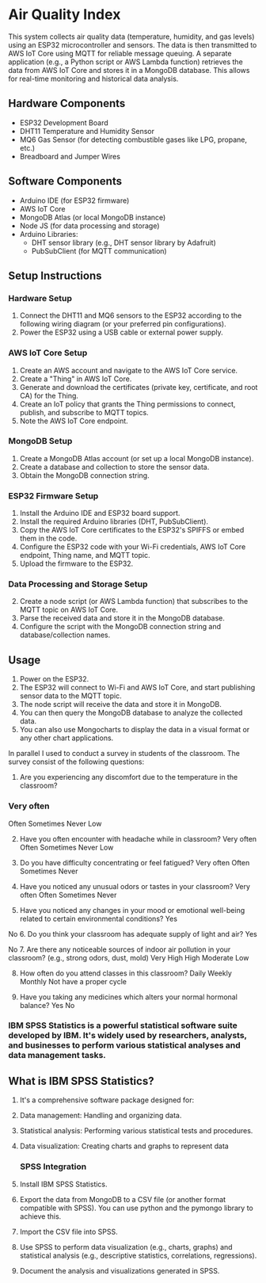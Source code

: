 # Air Quality Index

This system collects air quality data (temperature, humidity, and gas levels) using an ESP32 microcontroller and sensors. The data is then transmitted to AWS IoT Core using MQTT for reliable message queuing. A separate application (e.g., a Python script or AWS Lambda function) retrieves the data from AWS IoT Core and stores it in a MongoDB database. This allows for real-time monitoring and historical data analysis.

## Hardware Components

-   ESP32 Development Board
-   DHT11 Temperature and Humidity Sensor
-   MQ6 Gas Sensor (for detecting combustible gases like LPG, propane, etc.)
-   Breadboard and Jumper Wires

## Software Components

-   Arduino IDE (for ESP32 firmware)
-   AWS IoT Core
-   MongoDB Atlas (or local MongoDB instance)
-   Node JS (for data processing and storage)
-   Arduino Libraries:
    -   DHT sensor library (e.g., DHT sensor library by Adafruit)
    -   PubSubClient (for MQTT communication)

## Setup Instructions

### Hardware Setup

1.  Connect the DHT11 and MQ6 sensors to the ESP32 according to the following wiring diagram (or your preferred pin configurations).
2.  Power the ESP32 using a USB cable or external power supply.


### AWS IoT Core Setup

1.  Create an AWS account and navigate to the AWS IoT Core service.
2.  Create a "Thing" in AWS IoT Core.
3.  Generate and download the certificates (private key, certificate, and root CA) for the Thing.
4.  Create an IoT policy that grants the Thing permissions to connect, publish, and subscribe to MQTT topics.
5.  Note the AWS IoT Core endpoint.

### MongoDB Setup

1.  Create a MongoDB Atlas account (or set up a local MongoDB instance).
2.  Create a database and collection to store the sensor data.
3.  Obtain the MongoDB connection string.

### ESP32 Firmware Setup

1.  Install the Arduino IDE and ESP32 board support.
2.  Install the required Arduino libraries (DHT, PubSubClient).
3.  Copy the AWS IoT Core certificates to the ESP32's SPIFFS or embed them in the code.
4.  Configure the ESP32 code with your Wi-Fi credentials, AWS IoT Core endpoint, Thing name, and MQTT topic.
5.  Upload the firmware to the ESP32.

### Data Processing and Storage Setup

2.  Create a node script (or AWS Lambda function) that subscribes to the MQTT topic on AWS IoT Core.
3.  Parse the received data and store it in the MongoDB database.
4.  Configure the script with the MongoDB connection string and database/collection names.

## Usage

1.  Power on the ESP32.
2.  The ESP32 will connect to Wi-Fi and AWS IoT Core, and start publishing sensor data to the MQTT topic.
3.  The node script will receive the data and store it in MongoDB.
4.  You can then query the MongoDB database to analyze the collected data.
5. You can also use Mongocharts to display the data in a visual format or any other chart applications.

In parallel I used to conduct a survey in students of the classroom. The survey consist of the following questions:

1. Are you experiencing any discomfort due to the temperature in the classroom?
 ### Very often
 Often
 Sometimes
 Never
 Low

2. Have you often encounter with headache while in classroom?
 Very often
 Often
 Sometimes
 Never
 Low

3. Do you have difficulty concentrating or feel fatigued?
 Very often
 Often
 Sometimes
 Never

4. Have you noticed any unusual odors or tastes in your classroom?
 Very often
 Often
 Sometimes
 Never

5. Have you noticed any changes in your mood or emotional well-being related to certain
environmental conditions?
 Yes

 No
6. Do you think your classroom has adequate supply of light and air?
 Yes

 No
7. Are there any noticeable sources of indoor air pollution in your classroom? (e.g., strong
odors, dust, mold)
Very High
High
Moderate Low

8. How often do you attend classes in this classroom?
 Daily
 Weekly
 Monthly
 Not have a proper cycle

 9. Have you taking any medicines which alters your normal hormonal balance?
Yes
No

### IBM SPSS Statistics is a powerful statistical software suite developed by IBM. It's widely used by researchers, analysts, and businesses to perform various statistical analyses and data management tasks. 
## What is IBM SPSS Statistics?
1. It's a comprehensive software package designed for:
2. Data management: Handling and organizing data.   
3. Statistical analysis: Performing various statistical tests and procedures.   
4. Data visualization: Creating charts and graphs to represent data

   ### SPSS Integration

1.  Install IBM SPSS Statistics.
2.  Export the data from MongoDB to a CSV file (or another format compatible with SPSS). You can use python and the pymongo library to achieve this.
3.  Import the CSV file into SPSS.
4.  Use SPSS to perform data visualization (e.g., charts, graphs) and statistical analysis (e.g., descriptive statistics, correlations, regressions).
5.  Document the analysis and visualizations generated in SPSS.
